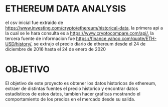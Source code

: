 # ETHEREUM DATA ANALYSIS
el csv inicial fue extraido de https://www.investing.com/crypto/ethereum/historical-data, la primera api a la cual se le hara  consulta es a https://www.cryptocompare.com/api/, la tercera fuente de informacion fue https://finance.yahoo.com/quote/ETH-USD/history/, se extrajo el precio diario de ethereum desde el 24 de diciembre de 2016 hasta el 24 de enero de 2020
# OBJETIVO

El objetivo de este proyecto es obtener los datos historicos de ethereum, extraer de distintas fuentes el precio historico y encontrar datos estadisticos de estos datos, tambien hacer graficas mostrando el comportamiento de los precios en el mercado desde su salida.
